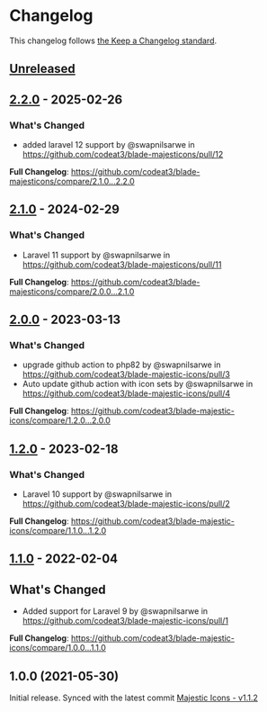 # Changelog

This changelog follows [the Keep a Changelog standard](https://keepachangelog.com).

## [Unreleased](https://github.com/codeat3/blade-majestic-icons/compare/2.2.0...HEAD)

## [2.2.0](https://github.com/codeat3/blade-majestic-icons/compare/2.1.0...2.2.0) - 2025-02-26

### What's Changed

* added laravel 12 support by @swapnilsarwe in https://github.com/codeat3/blade-majesticons/pull/12

**Full Changelog**: https://github.com/codeat3/blade-majesticons/compare/2.1.0...2.2.0

## [2.1.0](https://github.com/codeat3/blade-majestic-icons/compare/2.0.0...2.1.0) - 2024-02-29

### What's Changed

* Laravel 11 support by @swapnilsarwe in https://github.com/codeat3/blade-majesticons/pull/11

**Full Changelog**: https://github.com/codeat3/blade-majesticons/compare/2.0.0...2.1.0

## [2.0.0](https://github.com/codeat3/blade-majestic-icons/compare/1.2.0...2.0.0) - 2023-03-13

### What's Changed

- upgrade github action to php82 by @swapnilsarwe in https://github.com/codeat3/blade-majestic-icons/pull/3
- Auto update github action with icon sets  by @swapnilsarwe in https://github.com/codeat3/blade-majestic-icons/pull/4

**Full Changelog**: https://github.com/codeat3/blade-majestic-icons/compare/1.2.0...2.0.0

## [1.2.0](https://github.com/codeat3/blade-majestic-icons/compare/1.1.0...1.2.0) - 2023-02-18

### What's Changed

- Laravel 10 support by @swapnilsarwe in https://github.com/codeat3/blade-majestic-icons/pull/2

**Full Changelog**: https://github.com/codeat3/blade-majestic-icons/compare/1.1.0...1.2.0

## [1.1.0](https://github.com/codeat3/blade-majestic-icons/compare/1.0.0...1.1.0) - 2022-02-04

## What's Changed

- Added support for Laravel 9 by @swapnilsarwe in https://github.com/codeat3/blade-majestic-icons/pull/1

**Full Changelog**: https://github.com/codeat3/blade-majestic-icons/compare/1.0.0...1.1.0

## 1.0.0 (2021-05-30)

Initial release.
Synced with the latest commit [Majestic Icons - v1.1.2](https://github.com/halfmage/majesticons/releases/tag/v1.1.2)
